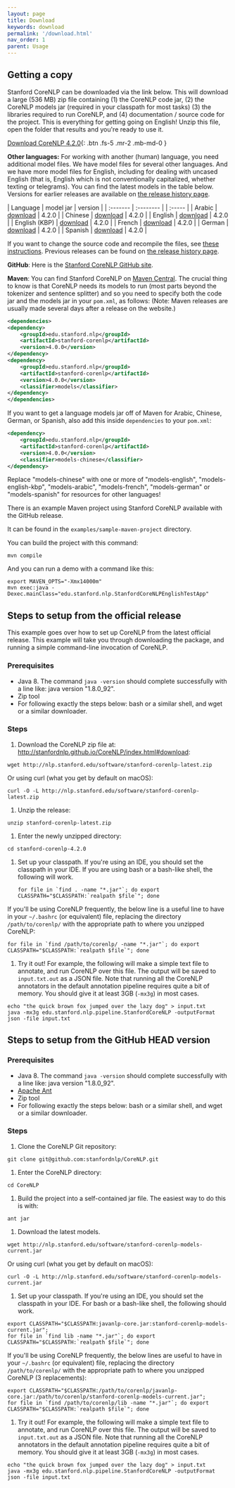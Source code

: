```yaml
---
layout: page
title: Download
keywords: download
permalink: '/download.html'
nav_order: 1
parent: Usage
---
```


## Getting a copy

Stanford CoreNLP can be downloaded via the link below. This will download a large (536 MB) zip file containing (1) the CoreNLP code jar, (2) the CoreNLP models jar (required in your classpath for most tasks) (3) the libraries required to run CoreNLP, and (4) documentation / source code for the project. This is everything for getting going on English!  Unzip this file, open the folder that results and you're ready to use it.

[<i class="fab fa-java"></i> Download CoreNLP 4.2.0](http://nlp.stanford.edu/software/stanford-corenlp-latest.zip){: .btn .fs-5 .mr-2 .mb-md-0 }

**Other languages:** For working with another (human) language, you need additional model files. We have model files for several other languages. And we have more
model files for English, including for dealing with uncased English (that is, English which is not conventionally capitalized, whether texting or telegrams).
You can find the latest models in the table below.  Versions for earlier releases are available on [the release history page](history.html).

| Language | model jar | version |
| :------- | :-------- | | :----- |
| Arabic  | [download](http://nlp.stanford.edu/software/stanford-corenlp-4.2.0-models-arabic.jar) | 4.2.0 |
| Chinese | [download](http://nlp.stanford.edu/software/stanford-corenlp-4.2.0-models-chinese.jar) | 4.2.0 |
| English | [download](http://nlp.stanford.edu/software/stanford-corenlp-4.2.0-models-english.jar) | 4.2.0 |
| English (KBP) | [download](http://nlp.stanford.edu/software/stanford-corenlp-4.2.0-models-english-kbp.jar) | 4.2.0 |
| French | [download](http://nlp.stanford.edu/software/stanford-corenlp-4.2.0-models-french.jar) | 4.2.0 |
| German | [download](http://nlp.stanford.edu/software/stanford-corenlp-4.2.0-models-german.jar) | 4.2.0 |
| Spanish | [download](http://nlp.stanford.edu/software/stanford-corenlp-4.2.0-models-spanish.jar) | 4.2.0 |

If you want to change the source code and recompile the files, see [these instructions](files/basic-compiling.txt).
Previous releases can be found on [the release history page](history.html).


**GitHub**: Here is the [Stanford CoreNLP GitHub site](https://github.com/stanfordnlp/CoreNLP).

**Maven**: You can find Stanford CoreNLP on
[Maven Central](http://search.maven.org/#browse%7C11864822). The
crucial thing to know is that CoreNLP needs its models to run (most
parts beyond the tokenizer and sentence splitter) and so you need to specify both the code jar and the models jar in your `pom.xml`, as follows:
(Note: Maven releases are usually made several days after a release on the website.)

``` xml
<dependencies>
<dependency>
    <groupId>edu.stanford.nlp</groupId>
    <artifactId>stanford-corenlp</artifactId>
    <version>4.0.0</version>
</dependency>
<dependency>
    <groupId>edu.stanford.nlp</groupId>
    <artifactId>stanford-corenlp</artifactId>
    <version>4.0.0</version>
    <classifier>models</classifier>
</dependency>
</dependencies>
```

If you want to get a language models jar off of Maven for Arabic,
Chinese, German, or Spanish, also add this inside `dependencies` to your `pom.xml`:

``` xml
<dependency>
    <groupId>edu.stanford.nlp</groupId>
    <artifactId>stanford-corenlp</artifactId>
    <version>4.0.0</version>
    <classifier>models-chinese</classifier>
</dependency>
```

Replace "models-chinese" with one or more of "models-english", "models-english-kbp", "models-arabic", "models-french", "models-german" or "models-spanish" for resources for other languages!

There is an example Maven project using Stanford CoreNLP available with the GitHub release.

It can be found in the `examples/sample-maven-project` directory.

You can build the project with this command:

```
mvn compile
```

And you can run a demo with a command like this:

```
export MAVEN_OPTS="-Xmx14000m"
mvn exec:java -Dexec.mainClass="edu.stanford.nlp.StanfordCoreNLPEnglishTestApp"
```


## Steps to setup from the official release

This example goes over how to set up CoreNLP from the latest official release. This example will take you through downloading the package, and running a simple command-line invocation of CoreNLP.

### Prerequisites

* Java 8. The command `java -version` should complete successfully with a line like: java version "1.8.0_92".
* Zip tool
* For following exactly the steps below: bash or a similar shell, and
  wget or a similar downloader.

### Steps

1. Download the CoreNLP zip file at: http://stanfordnlp.github.io/CoreNLP/index.html#download:
```
wget http://nlp.stanford.edu/software/stanford-corenlp-latest.zip
```
Or using curl (what you get by default on macOS):
```
curl -O -L http://nlp.stanford.edu/software/stanford-corenlp-latest.zip
```
1. Unzip the release:
```
unzip stanford-corenlp-latest.zip
```
1. Enter the newly unzipped directory:
```
cd stanford-corenlp-4.2.0
```
1. Set up your classpath. If you're using an IDE, you should set the
   classpath in your IDE. If you are using bash or a bash-like shell,
   the following will work.
   ```
   for file in `find . -name "*.jar"`; do export
   CLASSPATH="$CLASSPATH:`realpath $file`"; done
   ```
If you'll be using CoreNLP frequently, the below line is a useful line to have in your `~/.bashrc` (or equivalent) file, replacing the directory `/path/to/corenlp/` with the appropriate path to where you unzipped CoreNLP:
```
for file in `find /path/to/corenlp/ -name "*.jar"`; do export
CLASSPATH="$CLASSPATH:`realpath $file`"; done
```
1. Try it out! For example, the following will make a simple text file
to annotate, and run CoreNLP over this file. The output will be saved
to `input.txt.out` as a JSON file. Note that running all the CoreNLP
annotators in the default annotation pipeline requires quite a bit of memory. You should give it at least 3GB (`-mx3g`) in most cases.
```
echo "the quick brown fox jumped over the lazy dog" > input.txt
java -mx3g edu.stanford.nlp.pipeline.StanfordCoreNLP -outputFormat json -file input.txt
```

## Steps to setup from the GitHub HEAD version

### Prerequisites

* Java 8. The command `java -version` should complete successfully with a line like: java version "1.8.0_92".
* [Apache Ant](http://ant.apache.org/)
* Zip tool
* For following exactly the steps below: bash or a similar shell, and
  wget or a similar downloader.

### Steps

1. Clone the CoreNLP Git repository:
```
git clone git@github.com:stanfordnlp/CoreNLP.git
```
1. Enter the CoreNLP directory:
```
cd CoreNLP
```
1. Build the project into a self-contained jar file. The easiest way to do this is with:
```
ant jar
```
1. Download the latest models.
```
wget http://nlp.stanford.edu/software/stanford-corenlp-models-current.jar
```
Or using curl (what you get by default on macOS):
```
curl -O -L http://nlp.stanford.edu/software/stanford-corenlp-models-current.jar
```
1. Set up your classpath. If you're using an IDE, you should set the
   classpath in your IDE. For bash or a bash-like shell, the following
   should work.
```
export CLASSPATH="$CLASSPATH:javanlp-core.jar:stanford-corenlp-models-current.jar";
for file in `find lib -name "*.jar"`; do export CLASSPATH="$CLASSPATH:`realpath $file`"; done
```
If you'll be using CoreNLP frequently, the below lines are useful to have in your `~/.bashrc` (or equivalent) file, replacing the directory `/path/to/corenlp/` with the appropriate path to where you unzipped CoreNLP (3 replacements):
```
export CLASSPATH="$CLASSPATH:/path/to/corenlp/javanlp-core.jar:/path/to/corenlp/stanford-corenlp-models-current.jar";
for file in `find /path/to/corenlp/lib -name "*.jar"`; do export CLASSPATH="$CLASSPATH:`realpath $file`"; done
```
1. Try it out! For example, the following will make a simple text file to annotate, and run CoreNLP over this file. The output will be saved to `input.txt.out` as a JSON file. Note that running all the CoreNLP
annotators in the default annotation pipeline requires quite a bit of memory. You should give it at least 3GB (`-mx3g`) in most cases.
```
echo "the quick brown fox jumped over the lazy dog" > input.txt
java -mx3g edu.stanford.nlp.pipeline.StanfordCoreNLP -outputFormat json -file input.txt
```


